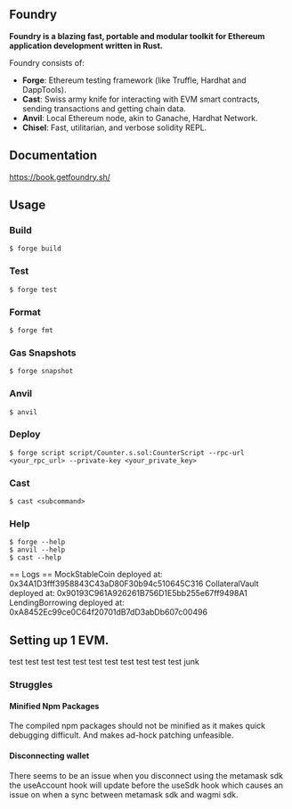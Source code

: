 ## Foundry

**Foundry is a blazing fast, portable and modular toolkit for Ethereum application development written in Rust.**

Foundry consists of:

-   **Forge**: Ethereum testing framework (like Truffle, Hardhat and DappTools).
-   **Cast**: Swiss army knife for interacting with EVM smart contracts, sending transactions and getting chain data.
-   **Anvil**: Local Ethereum node, akin to Ganache, Hardhat Network.
-   **Chisel**: Fast, utilitarian, and verbose solidity REPL.

## Documentation

https://book.getfoundry.sh/

## Usage

### Build

```shell
$ forge build
```

### Test

```shell
$ forge test
```

### Format

```shell
$ forge fmt
```

### Gas Snapshots

```shell
$ forge snapshot
```

### Anvil

```shell
$ anvil
```

### Deploy

```shell
$ forge script script/Counter.s.sol:CounterScript --rpc-url <your_rpc_url> --private-key <your_private_key>
```

### Cast

```shell
$ cast <subcommand>
```

### Help

```shell
$ forge --help
$ anvil --help
$ cast --help
```



== Logs ==
  MockStableCoin deployed at: 0x34A1D3fff3958843C43aD80F30b94c510645C316
  CollateralVault deployed at: 0x90193C961A926261B756D1E5bb255e67ff9498A1
  LendingBorrowing deployed at: 0xA8452Ec99ce0C64f20701dB7dD3abDb607c00496

## Setting up 1 EVM.

test test test test test test test test test test test junk


### Struggles

#### Minified Npm Packages
The compiled npm packages should not be minified as it makes quick debugging difficult.
And makes ad-hock patching unfeasible.

#### Disconnecting wallet
There seems to be an issue when you disconnect using the metamask sdk 
the useAccount hook will update before the useSdk hook which causes an issue on 
when a sync between metamask sdk and wagmi sdk. 